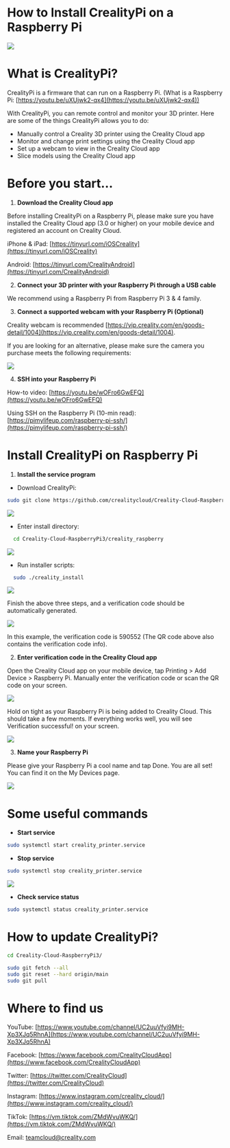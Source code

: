 # **How to Install CrealityPi on a Raspberry Pi**

![](./picture/add77.png)

# **What is CrealityPi?**

CrealityPi is a firmware that can run on a Raspberry Pi. (What is a Raspberry Pi: [https://youtu.be/uXUjwk2-qx4](https://youtu.be/uXUjwk2-qx4))

With CrealityPi, you can remote control and monitor your 3D printer. Here are some of the things CrealityPi allows you to do:

- Manually control a Creality 3D printer using the Creality Cloud app
- Monitor and change print settings using the Creality Cloud app
- Set up a webcam to view in the Creality Cloud app
- Slice models using the Creality Cloud app

# **Before you start…**

1. **Download the Creality Cloud app**

Before installing CrealityPi on a Raspberry Pi, please make sure you have installed the Creality Cloud app (3.0 or higher) on your mobile device and registered an account on Creality Cloud.

iPhone &amp; iPad: [https://tinyurl.com/iOSCreality](https://tinyurl.com/iOSCreality)

Android: [https://tinyurl.com/CrealityAndroid](https://tinyurl.com/CrealityAndroid)

2. **Connect your 3D printer with your Raspberry Pi through a USB cable**

We recommend using a Raspberry Pi from Raspberry Pi 3 & 4 family.

3. **Connect a supported webcam with your Raspberry Pi (Optional)**

Creality webcam is recommended [https://vip.creality.com/en/goods-detail/1004](https://vip.creality.com/en/goods-detail/1004). 

If you are looking for an alternative, please make sure the camera you purchase meets the following requirements:

![](./picture/add1.jpg)

4. **SSH into your Raspberry Pi**

How-to video: [https://youtu.be/wOFro6GwEFQ](https://youtu.be/wOFro6GwEFQ)

Using SSH on the Raspberry Pi (10-min read): [https://pimylifeup.com/raspberry-pi-ssh/](https://pimylifeup.com/raspberry-pi-ssh/)

# **Install CrealityPi on Raspberry Pi**

1. **Install the service program**

  - Download CrealityPi:
```bash
sudo git clone https://github.com/crealitycloud/Creality-Cloud-RaspberryPi3.git
```
![](./picture/add2.jpg)

  - Enter install directory:
```bash
  cd Creality-Cloud-RaspberryPi3/creality_raspberry
```
![](./picture/add3.jpg)

  - Run installer scripts:
```bash
  sudo ./creality_install
```
![](./picture/add4.jpg)

Finish the above three steps, and a verification code should be automatically generated.

![](./picture/add5.jpg)

In this example, the verification code is 590552 (The QR code above also contains the verification code info).

2. **Enter verification code in the Creality Cloud app**

Open the Creality Cloud app on your mobile device, tap Printing > Add Device >  Raspberry Pi. Manually enter the verification code or scan the QR code on your screen.

![](./picture/add6.jpg)

Hold on tight as your Raspberry Pi is being added to Creality Cloud. This should take a few moments. If everything works well, you will see Verification successful! on your screen.

![](./picture/add7.jpg)

3. **Name your Raspberry Pi**

Please give your Raspberry Pi a cool name and tap Done. You are all set! You can find it on the My Devices page.

![](./picture/add8.jpg)

# **Some useful commands**

- **Start service**
```bash
sudo systemctl start creality_printer.service
```
- **Stop service**
```bash
sudo systemctl stop creality_printer.service
```
![](./picture/add9.jpg)

- **Check service status**
```bash
sudo systemctl status creality_printer.service
```
# **How to update CrealityPi?**
```bash
cd Creality-Cloud-RaspberryPi3/

sudo git fetch --all
sudo git reset --hard origin/main
sudo git pull
```
# **Where to find us**

YouTube: [https://www.youtube.com/channel/UC2uuVfyi9MH-Xp3XJq5RhnA](https://www.youtube.com/channel/UC2uuVfyi9MH-Xp3XJq5RhnA)

Facebook: [https://www.facebook.com/CrealityCloudApp](https://www.facebook.com/CrealityCloudApp)

Twitter: [https://twitter.com/CrealityCloud](https://twitter.com/CrealityCloud)

Instagram: [https://www.instagram.com/creality_cloud/](https://www.instagram.com/creality_cloud/)

TikTok: [https://vm.tiktok.com/ZMdWvuWKQ/](https://vm.tiktok.com/ZMdWvuWKQ/)

Email: teamcloud@creality.com


